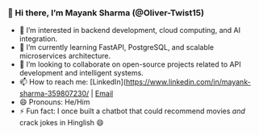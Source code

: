 ### 👋 Hi there, I’m Mayank Sharma (@Oliver-Twist15)

- 👀 I’m interested in backend development, cloud computing, and AI integration.
- 🌱 I’m currently learning FastAPI, PostgreSQL, and scalable microservices architecture.
- 💞️ I’m looking to collaborate on open-source projects related to API development and intelligent systems.
- 📫 How to reach me: [LinkedIn](https://www.linkedin.com/in/mayank-sharma-359807230/ | [Email](mailto:mayankaryan309@gmail.com)
- 😄 Pronouns: He/Him
- ⚡ Fun fact: I once built a chatbot that could recommend movies *and* crack jokes in Hinglish 😄
